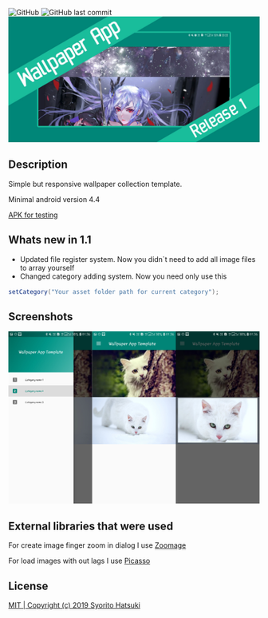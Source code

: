 ![GitHub](https://img.shields.io/github/license/syorito-hatsuki/WallpaperAppTemplate.svg?label=Wallpaper%20App%20Template)
![GitHub last commit](https://img.shields.io/github/last-commit/syorito-hatsuki/WallpaperAppTemplate.svg)
<img src="https://github.com/syorito-hatsuki/WallpaperAppTemplate/blob/master/banner.jpg?raw=true"/>

## Description
Simple but responsive wallpaper collection template.

Minimal android version 4.4

[APK for testing](https://github.com/syorito-hatsuki/WallpaperAppTemplate/blob/master/app-debug.apk?raw=true)


## Whats new in 1.1
- Updated file register system. Now you didn\`t need to add all image files to array yourself
- Changed category adding system. Now you need only use this
```java
setCategory("Your asset folder path for current category");
```

## Screenshots
<img src="https://github.com/syorito-hatsuki/WallpaperAppTemplate/blob/master/Preview.png?raw=true"/>

## External libraries that were used

For create image finger zoom in dialog I use [Zoomage](http://jsibbold.github.io/zoomage/)

For load images with out lags I use [Picasso](http://square.github.io/picasso/)

## License
[MIT | Copyright (c) 2019 Syorito Hatsuki](https://github.com/syorito-hatsuki/WallpaperAppTemplate/blob/master/LICENSE)

